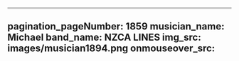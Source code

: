------
pagination_pageNumber: 1859
musician_name: Michael
band_name: NZCA LINES
img_src: images/musician1894.png
onmouseover_src: 
------